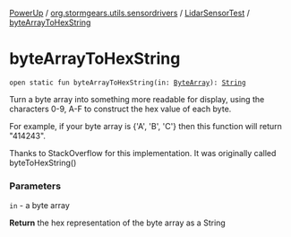 [PowerUp](../../index.md) / [org.stormgears.utils.sensordrivers](../index.md) / [LidarSensorTest](index.md) / [byteArrayToHexString](./byte-array-to-hex-string.md)

# byteArrayToHexString

`open static fun byteArrayToHexString(in: `[`ByteArray`](https://kotlinlang.org/api/latest/jvm/stdlib/kotlin/-byte-array/index.html)`): `[`String`](https://kotlinlang.org/api/latest/jvm/stdlib/kotlin/-string/index.html)

Turn a byte array into something more readable for display, using the characters 0-9, A-F to construct the hex value of each byte.

 For example, if your byte array is {'A', 'B', 'C'} then this function will return "414243".

 Thanks to StackOverflow for this implementation. It was originally called byteToHexString()

### Parameters

`in` - a byte array

**Return**
the hex representation of the byte array as a String

